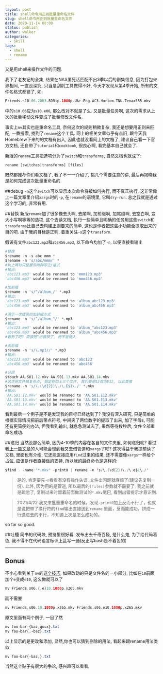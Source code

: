 ```yaml
---
layout: post
title: shell命令用正则批量重命名文件
slug: shell命令用正则批量重命名文件
date: 2020-11-14 00:00
status: publish
author: walker
categories: 
  - Skill
tags:
  - shell
  - rename
---
```


又是用shell来操作文件的问题.

我下了老友记的全集, 结果在NAS里死活匹配不出3季以后的剧集信息, 因为打包来源相同, 一直没深究, 只当是刮削工具做得不好, 今天才发现从第4季开始, 所有的文件名格式都错了, 如:
```swift
Friends.s10.06.2003.BDRip.1080p.Ukr.Eng.AC3.Hurtom.TNU.Tenax555.mkv
```
中的`s10.06`应为`s10.e06`, 那么改对不就是了么. 又是批量任务啊, 这次的需求从上次的批量移动文件变成了批量修改文件名. 

事实上`mv`其实也是重命名工具, 奈何这次的规则稍微复杂, 我还是想要用正则来匹配, 一番搜索, 找到了`rename`这个工具. 网上的相关文章似乎有点旧, 跟今天我Homebrew下来的的文档有出入, 因此也就没看网上的文档了, 建议自己看一下官方文档, 还自带了`tutorial`和`cookbook`, 很良心啊, 看完基本自己就会了. 

新版的`rename`工具把选项分为了`switch`和`transforms`, 自然文档也就成了: 

```c-sharp
rename [switches|transforms] [files]
```

既然都推荐你们看文档了, 我了不一一介绍了, 挑几个需要注意的讲, 最后再揭晓我是如何完成这次批量重命名的.  

##debug
`-n`这个`switch`可以显示本次命令将被如何执行, 而不真正执行, 这非常像上一篇文章里介绍`xargs`时的`-p`, 在`rename`的语境里, 它叫`dry-run`. 总之我就是通过这个学习的, 非常有用.

##替换
新版`rename`加了很多像去头啊, 去尾啊, 加前缀啊, 加尾缀啊, 去空白啊, 变大小写啊等等的选项, 这个去读文档, 执行一些简单且明确的任务用这些`switch`和`transforms`比自己去构建正则要来的简单, 这也是作者把这些小功能全提取出来的目的吧. 由于我的目标是正则, 着重关注`-s`这个`transform`.  

假设有文件`abc123.mp3`和`abc456.mp3`, 以下命令均加了`-n`, 以便直接看输出

```python
#替换
$rename -n -s abc mmm *
$rename -n 's/abc/mmm/' *
#以上两句只是展示两种写法/格式
#输出:
'abc123.mp3' would be renamed to 'mmm123.mp3'
'abc456.mp3' would be renamed to 'mmm456.mp3'

#加前缀
$rename -n 's/^/album_/' *.mp3
#输出:
'abc123.mp3' would be renamed to 'album_abc123.mp3'
'abc456.mp3' would be renamed to 'album_abc456.mp3'

#演示一次错误的加前缀方式
$rename -n 's/^/album_^/' *.mp3
#输出:
'abc123.mp3' would be renamed to 'album_^abc123.mp3'
'abc456.mp3' would be renamed to 'album_^abc456.mp3'
#看到了吧? 直接把^给替换了, 而不是插入

#去后缀
$rename -n 's/\.mp3//' *.mp3
#输出:
'abc123.mp3' would be renamed to 'abc123'
'abc456.mp3' would be renamed to 'abc456'

#分组
$touch AA.S01.12.mkv AA.S01.13.mkv AA.S01.14.mkv
#这次把文件搞复杂点, 假定有如上三个文件, 我们要把12改为E12, 以此类推
$rename -n 's/\.(\d{2})\./\.E$1\./' *.mkv
#输出:
'AA.S01.12.mkv' would be renamed to 'AA.S01.E12.mkv'
'AA.S01.13.mkv' would be renamed to 'AA.S01.E13.mkv'
'AA.S01.14.mkv' would be renamed to 'AA.S01.E14.mkv'
```

看到最后一个例子是不是发现我的目标已经达到了? 我没有深入研究, 只是简单的根据实际情况把前后带点符号, 中间夹了两位数字的提取了出来, 加了字母`E`, 可能还有更简便的办法, 但我看到输出, 就急急测试去了, 果然等待数秒后, 文件全部重命名成功.

##递归
当然没那么简单, 因为4-10季的内容在各自的文件夹里, 如何递归呢? 看过我[上一篇文章](https://www.jianshu.com/p/6fab4aedc07e)的人可能会想到我又去借管道和`xargs`了吧? 这次得益于我提前读了文档, 里面也有介绍, 它还能直接应用`find`过来的结果, 还不需要像`xargs`一样给个占位, 应该是作者直接做的支持, 所以我的最终命令是这样的:

```swift
$find . -name "*.mkv" -print0 | rename -n 's/\.(\d{2})\./\.e$1\./'
```
>是的, 肯定要先`-n`看看有没有操作失误, 文件出问题就麻烦了(建议先复制一份).
此外, 因为用的是管道, 所以最后的`[files]`参数就不需要了, 我之前就是疏忽了, 复制过来时留着前面做测试的`*.mkv`尾巴, 看到出错提示才意识到.

> 2021/4/22
>我又来批量重命名的时候，发现`-print0`加上反而不行了，也就是说把带了换行符的`find`输出直接送到`rename` 里面，反而能成功，拼成一行送进去的不行，不知道上次是怎么成功的。

so far so good.

##吐槽
简书的代码块, 预览里很好看, 发布出去千奇百怪, 是什么鬼, 为了给代码着色, 我不得不在代码语言标识上乱写一通(反正写bash是不着色的)

-----

## Bonus
不小心看到关于`mv`的[这个技巧]([https://news.ycombinator.com/item?id=22860140), 如果改动的只是文件名的一小部分, 比如在`10`前面加个`e`变成`e10`, 这么做就可以了
```swift
mv Friends.s06.{,e}10.1080p.x265.mkv
```
而不需要
```swift
mv Friends.s06.10.1080p.x265.mkv Friends.s06.e10.1080p.x265.mkv
```

原文里面有两个例子, 一目了然
```css
mv foo-bar-{baz,quux}.txt
mv foo-bar{,-baz}.txt
```
以上显示的是更改和添加, 显然,你也可以猜到删除的用法, 看起来跟rename用法类似
```css
mv foo-bar{-baz,}.txt
```

当然这个贴子有很大的争论, 感兴趣可以看看.
